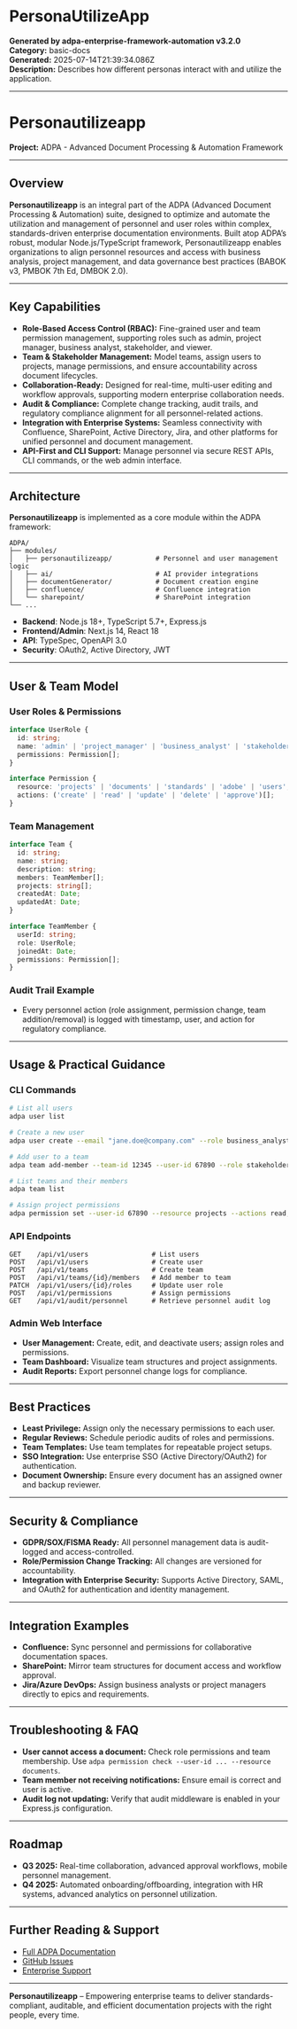 # PersonaUtilizeApp

**Generated by adpa-enterprise-framework-automation v3.2.0**  
**Category:** basic-docs  
**Generated:** 2025-07-14T21:39:34.086Z  
**Description:** Describes how different personas interact with and utilize the application.

---

# Personautilizeapp

**Project:** ADPA - Advanced Document Processing & Automation Framework

---

## Overview

**Personautilizeapp** is an integral part of the ADPA (Advanced Document Processing & Automation) suite, designed to optimize and automate the utilization and management of personnel and user roles within complex, standards-driven enterprise documentation environments. Built atop ADPA’s robust, modular Node.js/TypeScript framework, Personautilizeapp enables organizations to align personnel resources and access with business analysis, project management, and data governance best practices (BABOK v3, PMBOK 7th Ed, DMBOK 2.0).

---

## Key Capabilities

- **Role-Based Access Control (RBAC):** Fine-grained user and team permission management, supporting roles such as admin, project manager, business analyst, stakeholder, and viewer.
- **Team & Stakeholder Management:** Model teams, assign users to projects, manage permissions, and ensure accountability across document lifecycles.
- **Collaboration-Ready:** Designed for real-time, multi-user editing and workflow approvals, supporting modern enterprise collaboration needs.
- **Audit & Compliance:** Complete change tracking, audit trails, and regulatory compliance alignment for all personnel-related actions.
- **Integration with Enterprise Systems:** Seamless connectivity with Confluence, SharePoint, Active Directory, Jira, and other platforms for unified personnel and document management.
- **API-First and CLI Support:** Manage personnel via secure REST APIs, CLI commands, or the web admin interface.

---

## Architecture

**Personautilizeapp** is implemented as a core module within the ADPA framework:

```
ADPA/
├── modules/
│   ├── personautilizeapp/           # Personnel and user management logic
│   ├── ai/                          # AI provider integrations
│   ├── documentGenerator/           # Document creation engine
│   ├── confluence/                  # Confluence integration
│   └── sharepoint/                  # SharePoint integration
└── ...
```

- **Backend**: Node.js 18+, TypeScript 5.7+, Express.js
- **Frontend/Admin**: Next.js 14, React 18
- **API**: TypeSpec, OpenAPI 3.0
- **Security**: OAuth2, Active Directory, JWT

---

## User & Team Model

### User Roles & Permissions

```typescript
interface UserRole {
  id: string;
  name: 'admin' | 'project_manager' | 'business_analyst' | 'stakeholder' | 'viewer';
  permissions: Permission[];
}

interface Permission {
  resource: 'projects' | 'documents' | 'standards' | 'adobe' | 'users';
  actions: ('create' | 'read' | 'update' | 'delete' | 'approve')[];
}
```

### Team Management

```typescript
interface Team {
  id: string;
  name: string;
  description: string;
  members: TeamMember[];
  projects: string[];
  createdAt: Date;
  updatedAt: Date;
}

interface TeamMember {
  userId: string;
  role: UserRole;
  joinedAt: Date;
  permissions: Permission[];
}
```

### Audit Trail Example

- Every personnel action (role assignment, permission change, team addition/removal) is logged with timestamp, user, and action for regulatory compliance.

---

## Usage & Practical Guidance

### CLI Commands

```bash
# List all users
adpa user list

# Create a new user
adpa user create --email "jane.doe@company.com" --role business_analyst

# Add user to a team
adpa team add-member --team-id 12345 --user-id 67890 --role stakeholder

# List teams and their members
adpa team list

# Assign project permissions
adpa permission set --user-id 67890 --resource projects --actions read,approve
```

### API Endpoints

```http
GET    /api/v1/users                # List users
POST   /api/v1/users                # Create user
POST   /api/v1/teams                # Create team
POST   /api/v1/teams/{id}/members   # Add member to team
PATCH  /api/v1/users/{id}/roles     # Update user role
POST   /api/v1/permissions          # Assign permissions
GET    /api/v1/audit/personnel      # Retrieve personnel audit log
```

### Admin Web Interface

- **User Management:** Create, edit, and deactivate users; assign roles and permissions.
- **Team Dashboard:** Visualize team structures and project assignments.
- **Audit Reports:** Export personnel change logs for compliance.

---

## Best Practices

- **Least Privilege:** Assign only the necessary permissions to each user.
- **Regular Reviews:** Schedule periodic audits of roles and permissions.
- **Team Templates:** Use team templates for repeatable project setups.
- **SSO Integration:** Use enterprise SSO (Active Directory/OAuth2) for authentication.
- **Document Ownership:** Ensure every document has an assigned owner and backup reviewer.

---

## Security & Compliance

- **GDPR/SOX/FISMA Ready:** All personnel management data is audit-logged and access-controlled.
- **Role/Permission Change Tracking:** All changes are versioned for accountability.
- **Integration with Enterprise Security:** Supports Active Directory, SAML, and OAuth2 for authentication and identity management.

---

## Integration Examples

- **Confluence:** Sync personnel and permissions for collaborative documentation spaces.
- **SharePoint:** Mirror team structures for document access and workflow approval.
- **Jira/Azure DevOps:** Assign business analysts or project managers directly to epics and requirements.

---

## Troubleshooting & FAQ

- **User cannot access a document:** Check role permissions and team membership. Use `adpa permission check --user-id ... --resource documents`.
- **Team member not receiving notifications:** Ensure email is correct and user is active.
- **Audit log not updating:** Verify that audit middleware is enabled in your Express.js configuration.

---

## Roadmap

- **Q3 2025:** Real-time collaboration, advanced approval workflows, mobile personnel management.
- **Q4 2025:** Automated onboarding/offboarding, integration with HR systems, advanced analytics on personnel utilization.

---

## Further Reading & Support

- [Full ADPA Documentation](https://github.com/mdresch/requirements-gathering-agent/wiki)
- [GitHub Issues](https://github.com/mdresch/requirements-gathering-agent/issues)
- [Enterprise Support](mailto:menno.drescher@gmail.com)

---

**Personautilizeapp** – Empowering enterprise teams to deliver standards-compliant, auditable, and efficient documentation projects with the right people, every time.